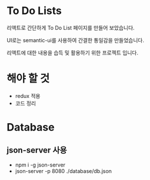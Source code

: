 # To Do Lists 

리액트로 간단하게 To Do List 페이지를 만들어 보았습니다.

UI로는 semantic-ui를 사용하여 간결한 통일감을 만들었습니다.

리액트에 대한 내용을 습득 및 활용하기 위한 프로젝트 입니다.

# 해야 할 것
- redux 적용
- 코드 정리

# Database
## json-server 사용
- npm i -g json-server
- json-server -p 8080 ./database/db.json